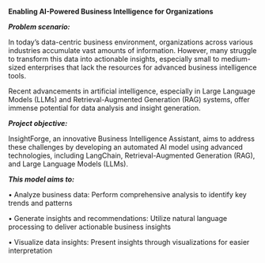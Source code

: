 **Enabling AI-Powered Business Intelligence for Organizations**

***Problem scenario:***

In today’s data-centric business environment, organizations across various industries accumulate vast amounts of information. However, many struggle to transform this data into actionable insights, especially small to medium-sized enterprises that lack the resources for advanced business intelligence tools.

Recent advancements in artificial intelligence, especially in Large Language Models (LLMs) and Retrieval-Augmented Generation (RAG) systems, offer immense potential for data analysis and insight generation.
 
***Project objective:***

InsightForge, an innovative Business Intelligence Assistant, aims to address these challenges by developing an automated AI model using advanced technologies, including LangChain, Retrieval-Augmented Generation (RAG), and Large Language Models (LLMs).

***This model aims to:***

• Analyze business data: Perform comprehensive analysis to identify key trends and patterns

• Generate insights and recommendations: Utilize natural language processing to deliver actionable business insights

• Visualize data insights: Present insights through visualizations for easier interpretation
